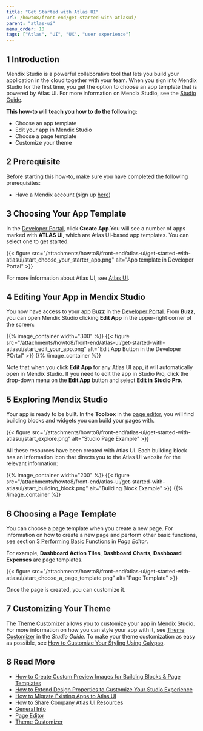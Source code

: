 ```yaml
---
title: "Get Started with Atlas UI"
url: /howto8/front-end/get-started-with-atlasui/
parent: "atlas-ui"
menu_order: 10
tags: ["Atlas", "UI", "UX", "user experience"]
---
```


## 1 Introduction

Mendix Studio is a powerful collaborative tool that lets you build your application in the cloud together with your team. When you sign into Mendix Studio for the first time, you get the option to choose an app template that is powered by Atlas UI. For more information on Mendix Studio, see the [Studio Guide](/studio8/). 

**This how-to will teach you how to do the following:**

* Choose an app template
* Edit your app in Mendix Studio
* Choose a page template
* Customize your theme

## 2 Prerequisite

Before starting this how-to, make sure you have completed the following prerequisites:

* Have a Mendix account (sign up [here](https://www.mendix.com/try))

## 3 Choosing Your App Template

In the [Developer Portal](https://sprintr.home.mendix.com/index.html), click **Create App**.You will see a number of apps marked with **ATLAS UI**, which are Atlas UI-based app templates. You can select one to get started.

{{< figure src="/attachments/howto8/front-end/atlas-ui/get-started-with-atlasui/start_choose_your_starter_app.png" alt="App template in Developer Portal" >}}

For more information about Atlas UI, see [Atlas UI](/howto8/front-end/atlas-ui/). 

## 4 Editing Your App in Mendix Studio

You now have access to your app **Buzz** in the [Developer Portal](/developerportal/). From **Buzz**, you can open Mendix Studio clicking **Edit App** in the upper-right corner of the screen:

{{% image_container width="300" %}}
{{< figure src="/attachments/howto8/front-end/atlas-ui/get-started-with-atlasui/start_edit_your_app.png" alt="Edit App Button in the Developer POrtal" >}}
{{% /image_container %}}

Note that when you click **Edit App** for any Atlas UI app, it will automatically open in Mendix Studio. If you need to edit the app in Studio Pro, click the drop-down menu on the **Edit App** button and select **Edit in Studio Pro**.

## 5 Exploring Mendix Studio

Your app is ready to be built. In the **Toolbox** in the [page editor](/studio8/page-editor/), you will find building blocks and widgets you can build your pages with. 

{{< figure src="/attachments/howto8/front-end/atlas-ui/get-started-with-atlasui/start_explore.png" alt="Studio Page Example" >}}

All these resources have been created with Atlas UI. Each building block has an information icon that directs you to the Atlas UI website for the relevant information:

{{% image_container width="200" %}}
{{< figure src="/attachments/howto8/front-end/atlas-ui/get-started-with-atlasui/start_building_block.png" alt="Building Block Example" >}}
{{% /image_container %}}

## 6 Choosing a Page Template

You can choose a page template when you create a new page. For information on how to create a new page and perform other basic functions, see section [3 Performing Basic Functions](/studio8/page-editor/#page-editor-basic-functions) in *Page Editor*.

For example, **Dashboard Action Tiles**, **Dashboard Charts**, **Dashboard Expenses** are page templates. 

{{< figure src="/attachments/howto8/front-end/atlas-ui/get-started-with-atlasui/start_choose_a_page_template.png" alt="Page Template" >}}

Once the page is created, you can customize it.

## 7 Customizing Your Theme

The [Theme Customizer](/studio8/theme-customizer/) allows you to customize your app in Mendix Studio. For more information on how you can style your app with it, see [Theme Customizer](/studio8/theme-customizer/) in the *Studio Guide*. To make your theme customization as easy as possible, see [How to Customize Your Styling Using Calypso](/howto8/front-end/calypso/).

## 8 Read More

* [How to Create Custom Preview Images for Building Blocks & Page Templates](/howto8/front-end/create-custom-preview-images-for-building-blocks-and-page-templates/)
* [How to Extend Design Properties to Customize Your Studio Experience](/howto8/front-end/extend-design-properties-to-customize/)
* [How to Migrate Existing Apps to Atlas UI](/howto8/front-end/migrate-existing-projects-to-atlasui/)
* [How to Share Company Atlas UI Resources](/howto8/front-end/share-company-atlas-ui-resources/)
* [General Info](/studio8/general/) 
* [Page Editor](/studio8/page-editor/)
* [Theme Customizer](/studio8/theme-customizer/)
